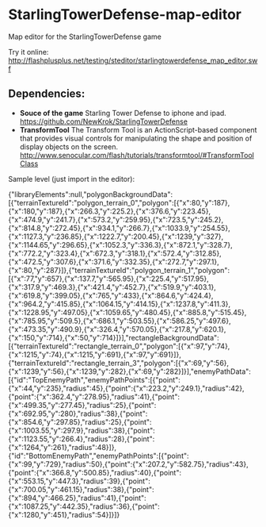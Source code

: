# StarlingTowerDefense-map-editor
Map editor for the StarlingTowerDefense game

Try it online: http://flashplusplus.net/testing/steditor/starlingtowerdefense_map_editor.swf

## Dependencies:

  * **Souce of the game** Starling Tower Defense to iphone and ipad. https://github.com/NewKrok/StarlingTowerDefense
  * **TransformTool** The Transform Tool is an ActionScript-based component that provides visual controls for manipulating the shape and position of display objects on the screen. http://www.senocular.com/flash/tutorials/transformtool/#TransformToolClass

Sample level (just import in the editor):

{"libraryElements":null,"polygonBackgroundData":[{"terrainTextureId":"polygon_terrain_0","polygon":[{"x":80,"y":187},{"x":180,"y":187},{"x":266.3,"y":225.2},{"x":376.6,"y":223.45},{"x":474.9,"y":241.7},{"x":573.2,"y":259.95},{"x":723.5,"y":245.2},{"x":814.8,"y":272.45},{"x":934.1,"y":266.7},{"x":1033.9,"y":254.55},{"x":1127.3,"y":236.85},{"x":1222.7,"y":200.45},{"x":1239,"y":327},{"x":1144.65,"y":296.65},{"x":1052.3,"y":336.3},{"x":872.1,"y":328.7},{"x":772.2,"y":323.4},{"x":672.3,"y":318.1},{"x":572.4,"y":312.85},{"x":472.5,"y":307.6},{"x":371.6,"y":332.35},{"x":272.7,"y":297.1},{"x":80,"y":287}]},{"terrainTextureId":"polygon_terrain_1","polygon":[{"x":77,"y":657},{"x":137.7,"y":565.95},{"x":225.4,"y":517.95},{"x":317.9,"y":469.3},{"x":421.4,"y":452.7},{"x":519.9,"y":403.1},{"x":619.8,"y":399.05},{"x":765,"y":433},{"x":864.6,"y":424.4},{"x":964.2,"y":415.85},{"x":1064.15,"y":414.15},{"x":1237.8,"y":411.3},{"x":1228.95,"y":497.05},{"x":1059.65,"y":480.45},{"x":885.8,"y":515.45},{"x":785.95,"y":509.5},{"x":686.1,"y":503.55},{"x":586.25,"y":497.6},{"x":473.35,"y":490.9},{"x":326.4,"y":570.05},{"x":217.8,"y":620.1},{"x":150,"y":714},{"x":50,"y":714}]}],"rectangleBackgroundData":[{"terrainTextureId":"rectangle_terrain_0","polygon":[{"x":97,"y":74},{"x":1215,"y":74},{"x":1215,"y":691},{"x":97,"y":691}]},{"terrainTextureId":"rectangle_terrain_3","polygon":[{"x":69,"y":56},{"x":1239,"y":56},{"x":1239,"y":282},{"x":69,"y":282}]}],"enemyPathData":[{"id":"TopEnemyPath","enemyPathPoints":[{"point":{"x":44,"y":235},"radius":45},{"point":{"x":223.2,"y":249.1},"radius":42},{"point":{"x":362.4,"y":278.95},"radius":41},{"point":{"x":499.35,"y":277.45},"radius":25},{"point":{"x":692.95,"y":280},"radius":38},{"point":{"x":854.6,"y":297.85},"radius":25},{"point":{"x":1003.55,"y":297.9},"radius":38},{"point":{"x":1123.55,"y":266.4},"radius":28},{"point":{"x":1264,"y":261},"radius":48}]},{"id":"BottomEnemyPath","enemyPathPoints":[{"point":{"x":99,"y":729},"radius":50},{"point":{"x":207.2,"y":582.75},"radius":43},{"point":{"x":366.8,"y":500.85},"radius":40},{"point":{"x":553.15,"y":447.3},"radius":39},{"point":{"x":700.05,"y":461.15},"radius":38},{"point":{"x":894,"y":466.25},"radius":41},{"point":{"x":1087.25,"y":442.35},"radius":36},{"point":{"x":1280,"y":451},"radius":54}]}]}
